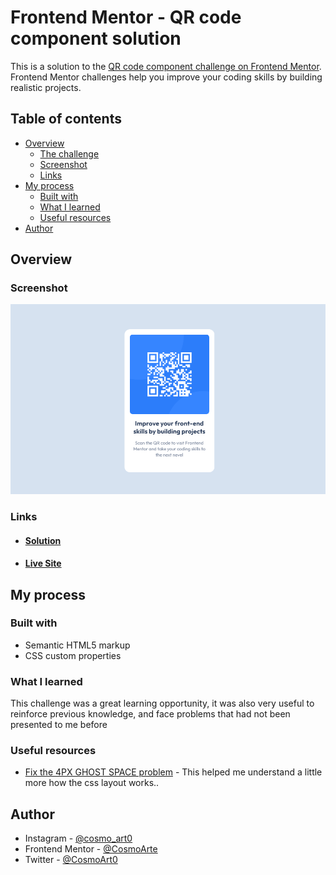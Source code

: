 # Frontend Mentor - QR code component solution

This is a solution to the [QR code component challenge on Frontend Mentor](https://www.frontendmentor.io/challenges/qr-code-component-iux_sIO_H). Frontend Mentor challenges help you improve your coding skills by building realistic projects. 

## Table of contents

- [Overview](#overview)
  - [The challenge](#the-challenge)
  - [Screenshot](#screenshot)
  - [Links](#links)
- [My process](#my-process)
  - [Built with](#built-with)
  - [What I learned](#what-i-learned)
  - [Useful resources](#useful-resources)
- [Author](#author)

## Overview

### Screenshot

![QR Code solution](images/Screenshot.png)


### Links

- #### [Solution](https://github.com/CosmoArt/QR-code-component-solution)
- #### [Live Site](https://www.frontendmentor.io/solutions/qr-code-component-solution-HJ1wJzFXD)

## My process

### Built with

- Semantic HTML5 markup
- CSS custom properties

### What I learned

This challenge was a great learning opportunity, it was also very useful to reinforce previous knowledge, and face problems that had not been presented to me before

### Useful resources

- [Fix the 4PX GHOST SPACE problem](https://simonerescio.it/en/2014/05/4px-ghost-space-with-css-display-inline-block) - This helped me understand a little more how the css layout works..

## Author

- Instagram - [@cosmo_art0](https://www.instagram.com/cosmo_art0/)
- Frontend Mentor - [@CosmoArte](https://www.frontendmentor.io/profile/CosmoArt)
- Twitter - [@CosmoArt0](https://twitter.com/CosmoArt0)
